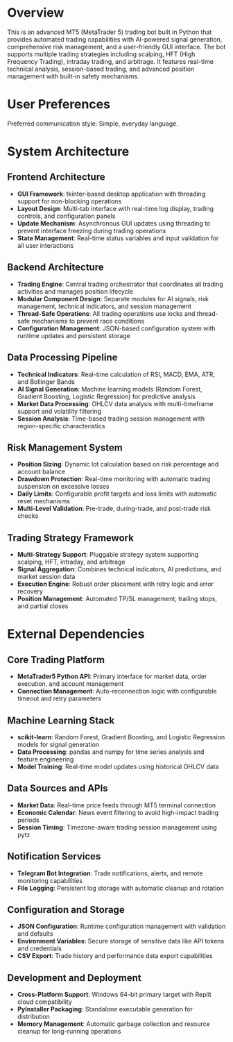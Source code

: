 # Overview

This is an advanced MT5 (MetaTrader 5) trading bot built in Python that provides automated trading capabilities with AI-powered signal generation, comprehensive risk management, and a user-friendly GUI interface. The bot supports multiple trading strategies including scalping, HFT (High Frequency Trading), intraday trading, and arbitrage. It features real-time technical analysis, session-based trading, and advanced position management with built-in safety mechanisms.

# User Preferences

Preferred communication style: Simple, everyday language.

# System Architecture

## Frontend Architecture
- **GUI Framework**: tkinter-based desktop application with threading support for non-blocking operations
- **Layout Design**: Multi-tab interface with real-time log display, trading controls, and configuration panels
- **Update Mechanism**: Asynchronous GUI updates using threading to prevent interface freezing during trading operations
- **State Management**: Real-time status variables and input validation for all user interactions

## Backend Architecture
- **Trading Engine**: Central trading orchestrator that coordinates all trading activities and manages position lifecycle
- **Modular Component Design**: Separate modules for AI signals, risk management, technical indicators, and session management
- **Thread-Safe Operations**: All trading operations use locks and thread-safe mechanisms to prevent race conditions
- **Configuration Management**: JSON-based configuration system with runtime updates and persistent storage

## Data Processing Pipeline
- **Technical Indicators**: Real-time calculation of RSI, MACD, EMA, ATR, and Bollinger Bands
- **AI Signal Generation**: Machine learning models (Random Forest, Gradient Boosting, Logistic Regression) for predictive analysis
- **Market Data Processing**: OHLCV data analysis with multi-timeframe support and volatility filtering
- **Session Analysis**: Time-based trading session management with region-specific characteristics

## Risk Management System
- **Position Sizing**: Dynamic lot calculation based on risk percentage and account balance
- **Drawdown Protection**: Real-time monitoring with automatic trading suspension on excessive losses
- **Daily Limits**: Configurable profit targets and loss limits with automatic reset mechanisms
- **Multi-Level Validation**: Pre-trade, during-trade, and post-trade risk checks

## Trading Strategy Framework
- **Multi-Strategy Support**: Pluggable strategy system supporting scalping, HFT, intraday, and arbitrage
- **Signal Aggregation**: Combines technical indicators, AI predictions, and market session data
- **Execution Engine**: Robust order placement with retry logic and error recovery
- **Position Management**: Automated TP/SL management, trailing stops, and partial closes

# External Dependencies

## Core Trading Platform
- **MetaTrader5 Python API**: Primary interface for market data, order execution, and account management
- **Connection Management**: Auto-reconnection logic with configurable timeout and retry parameters

## Machine Learning Stack
- **scikit-learn**: Random Forest, Gradient Boosting, and Logistic Regression models for signal generation
- **Data Processing**: pandas and numpy for time series analysis and feature engineering
- **Model Training**: Real-time model updates using historical OHLCV data

## Data Sources and APIs
- **Market Data**: Real-time price feeds through MT5 terminal connection
- **Economic Calendar**: News event filtering to avoid high-impact trading periods
- **Session Timing**: Timezone-aware trading session management using pytz

## Notification Services
- **Telegram Bot Integration**: Trade notifications, alerts, and remote monitoring capabilities
- **File Logging**: Persistent log storage with automatic cleanup and rotation

## Configuration and Storage
- **JSON Configuration**: Runtime configuration management with validation and defaults
- **Environment Variables**: Secure storage of sensitive data like API tokens and credentials
- **CSV Export**: Trade history and performance data export capabilities

## Development and Deployment
- **Cross-Platform Support**: Windows 64-bit primary target with Replit cloud compatibility
- **PyInstaller Packaging**: Standalone executable generation for distribution
- **Memory Management**: Automatic garbage collection and resource cleanup for long-running operations
